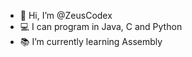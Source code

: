 - 👋 Hi, I’m @ZeusCodex
- 💻 I can program in Java, C and Python
- 📚 I’m currently learning Assembly

<!---
ZeusCodex/ZeusCodex is a ✨ special ✨ repository because its `README.md` (this file) appears on your GitHub profile.
You can click the Preview link to take a look at your changes.
--->
